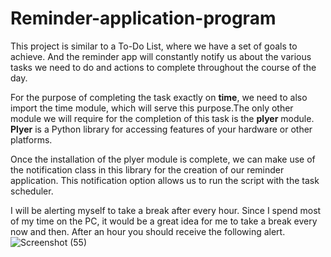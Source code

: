 # Reminder-application-program
 This project is similar to a To-Do List, where we have a set of goals to achieve. And the reminder app will constantly notify us about the various tasks we need to do and actions to complete throughout the course of the day.

For the purpose of completing the task exactly on **time**, we need to also import the time module, which will serve this purpose.The only other module we will require for the completion of this task is the **plyer** module.
**Plyer** is a Python library for accessing features of your hardware or other platforms.

Once the installation of the plyer module is complete, we can make use of the notification class in this library for the creation of our reminder application. This notification option allows us to run the script with the task scheduler. 

I will be alerting myself to take a break after every hour. Since I spend most of my time on the PC, it would be a great idea for me to take a break every now and then.
After an hour you should receive the following alert.
![Screenshot (55)](https://user-images.githubusercontent.com/71879662/112723200-5b222300-8f33-11eb-8d17-0f9fc325eec4.png)
